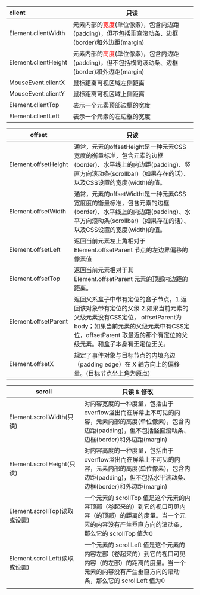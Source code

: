 ## 

| client               | 只读                                                         |
| :------------------- | ------------------------------------------------------------ |
| Element.clientWidth  | 元素内部的<font color="red">宽度</font>(单位像素)，包含内边距(padding)，但不包括垂直滚动条、边框(border)和外边距(margin) |
| Element.clientHeight | 元素内部的<font color="red">高度</font>(单位像素)，包含内边距(padding)，但不包括横向滚动条、边框(border)和外边距(margin) |
| MouseEvent.clientX   | 鼠标距离可视区域左侧距离                                     |
| MouseEvent.clientY   | 鼠标距离可视区域上侧距离                                     |
| Element.clientTop    | 表示一个元素顶部边框的宽度                                   |
| Element.clientLeft   | 表示一个元素的左边框的宽度                                   |



| offset               | 只读                                                         |
| -------------------- | ------------------------------------------------------------ |
| Element.offsetHeight | 通常，元素的offsetHeight是一种元素CSS宽度的衡量标准，包含元素的边框(border)、水平线上的内边距(padding)、竖直方向滚动条(scrollbar)（如果存在的话）、以及CSS设置的宽度(width)的值。 |
| Element.offsetWidth  | 通常，元素的offsetWidtht是一种元素CSS宽度度的衡量标准，包含元素的边框(border)、水平线上的内边距(padding)、水平方向滚动条(scrollbar)（如果存在的话）、以及CSS设置的宽度(width)的值。 |
| Element.offsetLeft   | 返回当前元素左上角相对于  Element.offsetParent 节点的左边界偏移的像素值 |
| Element.offsetTop    | 返回当前元素相对于其 Element.offsetParent 元素的顶部内边距的距离。 |
| Element.offsetParent | 返回父系盒子中带有定位的盒子节点，1.返回该对象带有定位的父级 2.如果当前元素的父级元素没有CSS定位， offsetParent为body；如果当前元素的父级元素中有CSS定位，offsetParent 取最近的那个有定位的父级元素。和盒子本身有无定位无关。 |
| Element.offsetX      | 规定了事件对象与目标节点的内填充边（padding edge）在 X 轴方向上的偏移量。(目标节点坐上角为原点) |



| scroll                         | 只读 & 修改                                                  |
| ------------------------------ | ------------------------------------------------------------ |
| Element.scrollWidth(只读)      | 对内容宽度的一种度量，包括由于overflow溢出而在屏幕上不可见的内容，元素内部的高度(单位像素)，包含内边距(padding)，但不包括竖直滚动条、边框(border)和外边距(margin) |
| Element.scrollHeight(只读)     | 对内容高度的一种度量，包括由于overflow溢出而在屏幕上不可见的内容，元素内部的高度(单位像素)，包含内边距(padding)，但不包括水平滚动条、边框(border)和外边距(margin) |
| Element.scrollTop(读取或设置)  | 一个元素的 scrollTop 值是这个元素的内容顶部（卷起来的）到它的视口可见内容（的顶部）的距离的度量。当一个元素的内容没有产生垂直方向的滚动条，那么它的 scrollTop 值为0 |
| Element.scrollLeft(读取或设置) | 一个元素的 scrollLeft 值是这个元素的内容左部（卷起来的）到它的视口可见内容（的左部）的距离的度量。当一个元素的内容没有产生垂直方向的滚动条，那么它的 scrollLeft 值为0 |
|                                |                                                              |

